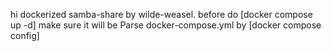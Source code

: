 hi dockerized samba-share by wilde-weasel. before do [docker compose up -d] make sure it will be Parse docker-compose.yml by [docker compose config]
